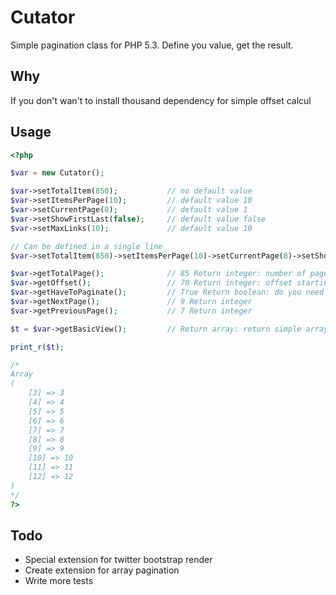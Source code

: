 # Cutator
Simple pagination class for PHP 5.3. Define you value, get the result.

## Why
If you don't wan't to install thousand dependency for simple offset calcul

## Usage
```php
<?php

$var = new Cutator();

$var->setTotalItem(850);           // no default value
$var->setItemsPerPage(10);         // default value 10
$var->setCurrentPage(8);           // default value 1
$var->setShowFirstLast(false);     // default value false
$var->setMaxLinks(10);             // default value 10

// Can be defined in a single line
$var->setTotalItem(850)->setItemsPerPage(10)->setCurrentPage(8)->setShowFirstLast(false)->setMaxLinks(10);

$var->getTotalPage();              // 85 Return integer: number of page needed 
$var->getOffset();                 // 70 Return integer: offset starting value 
$var->getHaveToPaginate();         // True Return boolean: do you need to display pagination 
$var->getNextPage();               // 9 Return integer 
$var->getPreviousPage();           // 7 Return integer

$t = $var->getBasicView();         // Return array: return simple array for creating pager

print_r($t);

/*
Array
(
    [3] => 3
    [4] => 4
    [5] => 5
    [6] => 6
    [7] => 7
    [8] => 8
    [9] => 9
    [10] => 10
    [11] => 11
    [12] => 12
)
*/
?>
```
## Todo
- Special extension for twitter bootstrap render
- Create extension for array pagination
- Write more tests